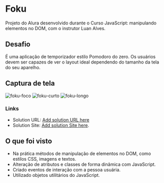 # Foku

 Projeto do Alura desenvolvido durante o Curso JavaScript: manipulando elementos no DOM, com o instrutor Luan Alves.

## Desafio

É uma aplicação de temporizador estilo Pomodoro do zero. Os usuários devem ser capazes de ver o layout ideal dependendo do tamanho da tela do seu aparelho.

## Captura de tela
![foku-foco](https://github.com/Shillue/fokus/assets/86475008/fe18048c-1e76-4ad8-9cf4-7e43398bb32b)
![foku-curto](https://github.com/Shillue/fokus/assets/86475008/d591026d-8550-4775-bf9e-e5db64d5fad4)
![foku-longo](https://github.com/Shillue/fokus/assets/86475008/70cf9244-d640-4973-8251-c1960626e06b)

### Links

- Solution URL: [Add solution URL here](https://github.com/Shillue/fokus.git)
- Solution Site: [Add solution Site here](https://fokus-seven-ashen.vercel.app/).

## O que foi visto

- Na prática métodos de manipulação de elementos no DOM, como estilos CSS, imagens e textos.
- Alteração de atributos e classes de forma dinâmica com JavaScript.
- Criado eventos de interação com a pessoa usuária.
- Utilizado objetos utilitários do JavaScript.
